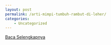 ```yaml
---
layout: post
permalink: /arti-mimpi-tumbuh-rambut-di-leher/
categories:
    - Uncategorized
---
```


[Baca Selengkapnya](/05)
